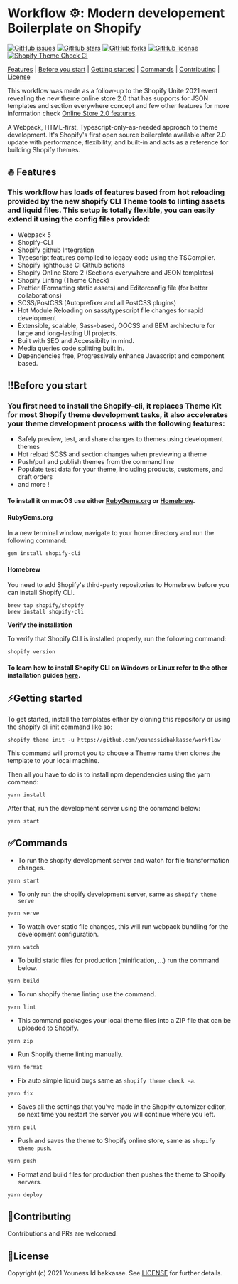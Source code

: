 # Workflow ⚙️: Modern developement Boilerplate on Shopify

[![GitHub issues](https://img.shields.io/github/issues/younessidbakkasse/workflow)](https://GitHub.com/younessidbakkasse/workflow/issues/)
[![GitHub stars](https://img.shields.io/github/stars/younessidbakkasse/workflow)](https://GitHub.com/younessidbakkasse/workflow/stargazers/)
[![GitHub forks](https://img.shields.io/github/forks/younessidbakkasse/workflow)](https://GitHub.com/younessidbakkasse/workflow/network/)
[![GitHub license](https://img.shields.io/github/license/younessidbakkasse/workflow)](https://github.com/younessidbakkasse/workflow/blob/master/LICENSE)
[![Shopify Theme Check CI](https://github.com/younessidbakkasse/workflow/actions/workflows/theme-check-ci.yml/badge.svg)](https://github.com/younessidbakkasse/workflow/actions/workflows/theme-check-ci.yml)

[Features](#features) |
[Before you start](#before-you-start) |
[Getting started](#getting-started) |
[Commands](#commands) |
[Contributing](#contributing) |
[License](#license)

This workflow was made as a follow-up to the Shopify Unite 2021 event revealing the new theme online store 2.0 that has supports for JSON templates and section everywhere concept and few other features for more information check [Online Store 2.0 features](https://www.shopify.com/partners/blog/shopify-online-store).

A Webpack, HTML-first, Typescript-only-as-needed approach to theme development. It's Shopify's first open source boilerplate available after 2.0 update with performance, flexibility, and built-in and acts as a reference for building Shopify themes.

## 🔥 Features

### This workflow has loads of features based from hot reloading provided by the new shopify CLI Theme tools to linting assets and liquid files. This setup is totally flexible, you can easily extend it using the config files provided:

- Webpack 5
- Shopify-CLI
- Shopify github Integration
- Typescript features compiled to legacy code using the TSCompiler.
- Shopify lighthouse CI Github actions
- Shopify Online Store 2 (Sections everywhere and JSON templates)
- Shopify Linting (Theme Check)
- Prettier (Formatting static assets) and Editorconfig file (for better collaborations)
- SCSS/PostCSS (Autoprefixer and all PostCSS plugins)
- Hot Module Reloading on sass/typescript file changes for rapid development
- Extensible, scalable, Sass-based, OOCSS and BEM architecture for large and long-lasting UI projects.
- Built with SEO and Accessibilty in mind.
- Media queries code splitting built in.
- Dependencies free, Progressively enhance Javascript and component based.

## ‼️Before you start

### You first need to install the Shopify-cli, it replaces Theme Kit for most Shopify theme development tasks, it also accelerates your theme development process with the following features:

- Safely preview, test, and share changes to themes using development themes
- Hot reload SCSS and section changes when previewing a theme
- Push/pull and publish themes from the command line
- Populate test data for your theme, including products, customers, and draft orders
- and more !

#### To install it on macOS use either [RubyGems.org](https://rubygems.org/) or [Homebrew](https://brew.sh/).

#### **RubyGems.org**

In a new terminal window, navigate to your home directory and run the following command:

```shell
gem install shopify-cli
```

#### **Homebrew**

You need to add Shopify's third-party repositories to Homebrew before you can install Shopify CLI.

```shell
brew tap shopify/shopify
brew install shopify-cli
```

**Verify the installation**

To verify that Shopify CLI is installed properly, run the following command:

```shell
shopify version
```

#### To learn how to install Shopify CLI on Windows or Linux refer to the other installation guides [here](https://shopify.dev/themes/tools/cli/installation).

## ⚡️Getting started

To get started, install the templates either by cloning this repository or using the shopify cli init command like so:

```shell
shopify theme init -u https://github.com/younessidbakkasse/workflow
```

This command will prompt you to choose a Theme name then clones the template to your local machine.

Then all you have to do is to install npm dependencies using the yarn command:

```shell
yarn install
```

After that, run the development server using the command below:

```shell
yarn start
```

## ✅Commands

- To run the shopify development server and watch for file transformation changes.

```shell
yarn start
```

- To only run the shopify development server, same as `shopify theme serve`

```shell
yarn serve
```

- To watch over static file changes, this will run webpack bundling for the development configuration.

```shell
yarn watch
```

- To build static files for production (minification, ...) run the command below.

```shell
yarn build
```

- To run shopify theme linting use the command.

```shell
yarn lint
```

- This command packages your local theme files into a ZIP file that can be uploaded to Shopify.

```shell
yarn zip
```

- Run Shopify theme linting manually.

```shell
yarn format
```

- Fix auto simple liquid bugs same as `shopify theme check -a`.

```shell
yarn fix
```

- Saves all the settings that you've made in the Shopify cutomizer editor, so next time you restart the server you will continue where you left.

```shell
yarn pull
```

- Push and saves the theme to Shopify online store, same as `shopify theme push`.

```shell
yarn push
```

- Format and build files for production then pushes the theme to Shopify servers.

```shell
yarn deploy
```

## 🙌Contributing

Contributions and PRs are welcomed.

## 📄License

Copyright (c) 2021 Youness Id bakkasse. See [LICENSE](/LICENSE) for further details.
